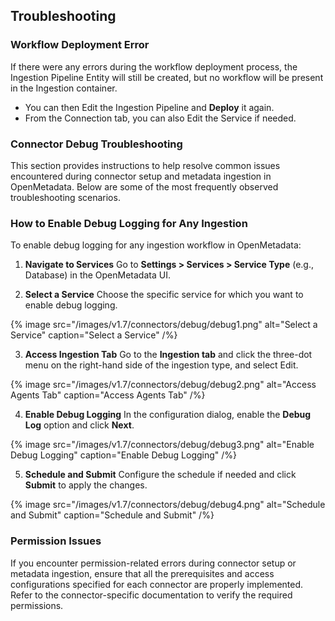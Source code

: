 ## Troubleshooting

### Workflow Deployment Error

If there were any errors during the workflow deployment process, the
Ingestion Pipeline Entity will still be created, but no workflow will be
present in the Ingestion container.

- You can then Edit the Ingestion Pipeline and **Deploy** it again.
- From the Connection tab, you can also Edit the Service if needed.

### Connector Debug Troubleshooting

This section provides instructions to help resolve common issues encountered during connector setup and metadata ingestion in OpenMetadata. Below are some of the most frequently observed troubleshooting scenarios.

### How to Enable Debug Logging for Any Ingestion

To enable debug logging for any ingestion workflow in OpenMetadata:

1. **Navigate to Services**
   Go to **Settings > Services > Service Type** (e.g., Database) in the OpenMetadata UI.

2. **Select a Service**
   Choose the specific service for which you want to enable debug logging.

{% image
  src="/images/v1.7/connectors/debug/debug1.png"
  alt="Select a Service"
  caption="Select a Service"
/%}

3. **Access Ingestion Tab**
Go to the **Ingestion tab** and click the three-dot menu on the right-hand side of the ingestion type, and select Edit.

{% image
  src="/images/v1.7/connectors/debug/debug2.png"
  alt="Access Agents Tab"
  caption="Access Agents Tab"
/%}

4. **Enable Debug Logging**
   In the configuration dialog, enable the **Debug Log** option and click **Next**.

{% image
  src="/images/v1.7/connectors/debug/debug3.png"
  alt="Enable Debug Logging"
  caption="Enable Debug Logging"
/%}

5. **Schedule and Submit**
   Configure the schedule if needed and click **Submit** to apply the changes.

{% image
  src="/images/v1.7/connectors/debug/debug4.png"
  alt="Schedule and Submit"
  caption="Schedule and Submit"
/%}

### Permission Issues

If you encounter permission-related errors during connector setup or metadata ingestion, ensure that all the prerequisites and access configurations specified for each connector are properly implemented. Refer to the connector-specific documentation to verify the required permissions.